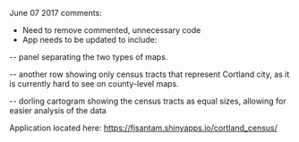 June 07 2017 comments:
- Need to remove commented, unnecessary code
- App needs to be updated to include:

-- panel separating the two types of maps.

-- another row showing only census tracts that represent Cortland city, as it is currently hard to see on county-level maps.

-- dorling cartogram showing the census tracts as equal sizes, allowing for easier analysis of the data

Application located here:
https://fjsantam.shinyapps.io/cortland_census/
